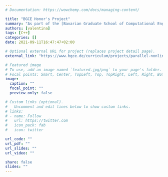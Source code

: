 ```yaml
---
# Documentation: https://wowchemy.com/docs/managing-content/

title: "BGCE Honor's Project"
summary: "As part of the [Bavarian Graduate School of Computational Engineering (BGCE)](https://www.bgce.de/), we worked on the parallelization and scalability of a circuit simulator for [Infineon Technologies](https://www.infineon.com/)."
authors: [valentina]
tags: [C++]
categories: []
date: 2021-09-11T16:47:47+02:00

# Optional external URL for project (replaces project detail page).
external_link: "https://www.bgce.de/curriculum/projects/parallel-nonlinear-solvers-for-integrated-circuits-simulation/"

# Featured image
# To use, add an image named `featured.jpg/png` to your page's folder.
# Focal points: Smart, Center, TopLeft, Top, TopRight, Left, Right, BottomLeft, Bottom, BottomRight.
image:
  caption: ""
  focal_point: ""
  preview_only: false

# Custom links (optional).
#   Uncomment and edit lines below to show custom links.
# links:
# - name: Follow
#   url: https://twitter.com
#   icon_pack: fab
#   icon: twitter

url_code: ""
url_pdf: ""
url_slides: ""
url_video: ""

share: false
slides: ""
---
```

